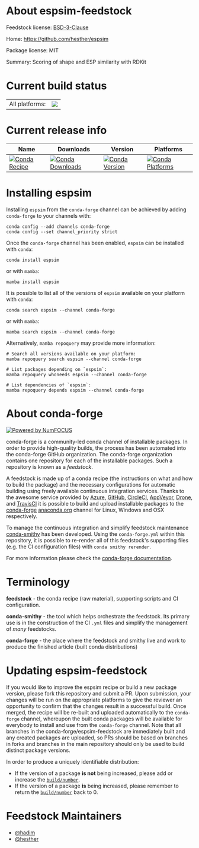 About espsim-feedstock
======================

Feedstock license: [BSD-3-Clause](https://github.com/conda-forge/tmpgdlv_xgx-feedstock/blob/main/LICENSE.txt)

Home: https://github.com/hesther/espsim

Package license: MIT

Summary: Scoring of shape and ESP similarity with RDKit

Current build status
====================


<table><tr><td>All platforms:</td>
    <td>
      <a href="https://dev.azure.com/conda-forge/feedstock-builds/_build/latest?definitionId=None&branchName=main">
        <img src="https://dev.azure.com/conda-forge/feedstock-builds/_apis/build/status/tmpgdlv_xgx-feedstock?branchName=main">
      </a>
    </td>
  </tr>
</table>

Current release info
====================

| Name | Downloads | Version | Platforms |
| --- | --- | --- | --- |
| [![Conda Recipe](https://img.shields.io/badge/recipe-espsim-green.svg)](https://anaconda.org/conda-forge/espsim) | [![Conda Downloads](https://img.shields.io/conda/dn/conda-forge/espsim.svg)](https://anaconda.org/conda-forge/espsim) | [![Conda Version](https://img.shields.io/conda/vn/conda-forge/espsim.svg)](https://anaconda.org/conda-forge/espsim) | [![Conda Platforms](https://img.shields.io/conda/pn/conda-forge/espsim.svg)](https://anaconda.org/conda-forge/espsim) |

Installing espsim
=================

Installing `espsim` from the `conda-forge` channel can be achieved by adding `conda-forge` to your channels with:

```
conda config --add channels conda-forge
conda config --set channel_priority strict
```

Once the `conda-forge` channel has been enabled, `espsim` can be installed with `conda`:

```
conda install espsim
```

or with `mamba`:

```
mamba install espsim
```

It is possible to list all of the versions of `espsim` available on your platform with `conda`:

```
conda search espsim --channel conda-forge
```

or with `mamba`:

```
mamba search espsim --channel conda-forge
```

Alternatively, `mamba repoquery` may provide more information:

```
# Search all versions available on your platform:
mamba repoquery search espsim --channel conda-forge

# List packages depending on `espsim`:
mamba repoquery whoneeds espsim --channel conda-forge

# List dependencies of `espsim`:
mamba repoquery depends espsim --channel conda-forge
```


About conda-forge
=================

[![Powered by
NumFOCUS](https://img.shields.io/badge/powered%20by-NumFOCUS-orange.svg?style=flat&colorA=E1523D&colorB=007D8A)](https://numfocus.org)

conda-forge is a community-led conda channel of installable packages.
In order to provide high-quality builds, the process has been automated into the
conda-forge GitHub organization. The conda-forge organization contains one repository
for each of the installable packages. Such a repository is known as a *feedstock*.

A feedstock is made up of a conda recipe (the instructions on what and how to build
the package) and the necessary configurations for automatic building using freely
available continuous integration services. Thanks to the awesome service provided by
[Azure](https://azure.microsoft.com/en-us/services/devops/), [GitHub](https://github.com/),
[CircleCI](https://circleci.com/), [AppVeyor](https://www.appveyor.com/),
[Drone](https://cloud.drone.io/welcome), and [TravisCI](https://travis-ci.com/)
it is possible to build and upload installable packages to the
[conda-forge](https://anaconda.org/conda-forge) [anaconda.org](https://anaconda.org/)
channel for Linux, Windows and OSX respectively.

To manage the continuous integration and simplify feedstock maintenance
[conda-smithy](https://github.com/conda-forge/conda-smithy) has been developed.
Using the ``conda-forge.yml`` within this repository, it is possible to re-render all of
this feedstock's supporting files (e.g. the CI configuration files) with ``conda smithy rerender``.

For more information please check the [conda-forge documentation](https://conda-forge.org/docs/).

Terminology
===========

**feedstock** - the conda recipe (raw material), supporting scripts and CI configuration.

**conda-smithy** - the tool which helps orchestrate the feedstock.
                   Its primary use is in the construction of the CI ``.yml`` files
                   and simplify the management of *many* feedstocks.

**conda-forge** - the place where the feedstock and smithy live and work to
                  produce the finished article (built conda distributions)


Updating espsim-feedstock
=========================

If you would like to improve the espsim recipe or build a new
package version, please fork this repository and submit a PR. Upon submission,
your changes will be run on the appropriate platforms to give the reviewer an
opportunity to confirm that the changes result in a successful build. Once
merged, the recipe will be re-built and uploaded automatically to the
`conda-forge` channel, whereupon the built conda packages will be available for
everybody to install and use from the `conda-forge` channel.
Note that all branches in the conda-forge/espsim-feedstock are
immediately built and any created packages are uploaded, so PRs should be based
on branches in forks and branches in the main repository should only be used to
build distinct package versions.

In order to produce a uniquely identifiable distribution:
 * If the version of a package **is not** being increased, please add or increase
   the [``build/number``](https://docs.conda.io/projects/conda-build/en/latest/resources/define-metadata.html#build-number-and-string).
 * If the version of a package **is** being increased, please remember to return
   the [``build/number``](https://docs.conda.io/projects/conda-build/en/latest/resources/define-metadata.html#build-number-and-string)
   back to 0.

Feedstock Maintainers
=====================

* [@hadim](https://github.com/hadim/)
* [@hesther](https://github.com/hesther/)


